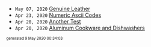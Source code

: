 

*  <code>May 07, 2020</code> [Genuine Leather](2020-05-07T13-13-08-genuine-leather.md)
*  <code>Apr 23, 2020</code> [Numeric Ascii Codes](2020-04-23T06-06-02-numeric-ascii-codes.md)
*  <code>Apr 20, 2020</code> [Another Test](2020-04-20T15-13-29.md)
*  <code>Apr 20, 2020</code> [Aluminum Cookware and Dishwashers](2020-04-20T13-53-12.md)

<sup><sub>generated 9 May 2020 00:34:03</sub></sup>
